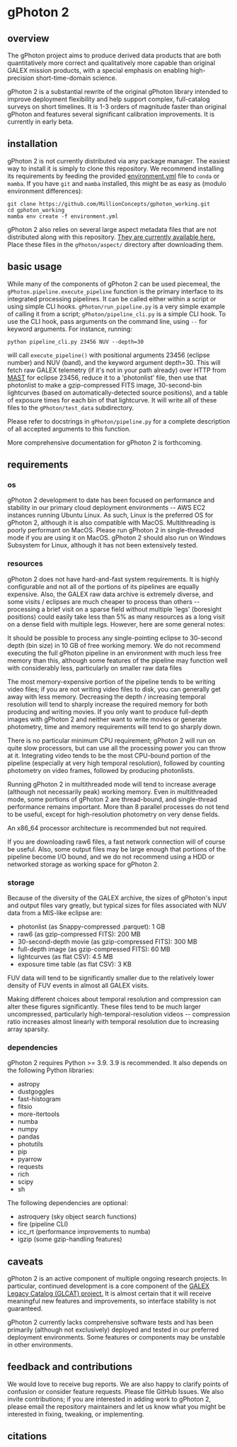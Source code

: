 # gPhoton 2

## overview
The gPhoton project aims to produce derived data products that are both quantitatively 
more correct and qualitatively more capable than 
original GALEX mission products, with a special emphasis on enabling high-precision 
short-time-domain science. 

gPhoton 2 is a substantial rewrite of the original gPhoton library intended to 
improve deployment flexibility and help support complex, full-catalog
surveys on short timelines. It is 1-3 orders of magnitude faster than
original gPhoton and features several significant calibration improvements. 
It is currently in early beta.

## installation

gPhoton 2 is not currently distributed via any package manager. The easiest 
way to install it is simply to clone this repository. We recommend installing 
its requirements by feeding the provided [environment.yml](environment.yml) 
file to `conda` or `mamba`. If you have `git` and `mamba` 
installed, this might be as easy as (modulo environment differences):
```
git clone https://github.com/MillionConcepts/gphoton_working.git
cd gphoton_working
mamba env create -f environment.yml
```

gPhoton 2 also relies on several large aspect metadata files that are not 
distributed along with this repository. 
[They are currently available here.](https://drive.google.com/drive/u/1/folders/1aPfLKsZM8x5Pxji0Lh3dUblpo9dyt1IW)
Place these files in the `gPhoton/aspect/` directory after downloading
them.

## basic usage

While many of the components of gPhoton 2 can be used piecemeal, the 
`gPhoton.pipeline.execute_pipeline` function is the primary interface to its
integrated processing pipelines. It can be called either within a script
or using simple CLI hooks. `gPhoton/run_pipeline.py` is a very simple 
example of calling it from a script; `gPhoton/pipeline_cli.py` is a simple
CLI hook. To use the CLI hook, pass arguments on the command line, using `--`
for keyword arguments. For instance, running:

`python pipeline_cli.py 23456 NUV --depth=30`

will call `execute_pipeline()` with positional arguments 23456 
(eclipse number) and NUV (band), and the keyword argument depth=30. This will
fetch raw GALEX telemetry (if it's not in your path already) over HTTP from 
[MAST](https://mast.stsci.edu/portal/Mashup/Clients/Mast/Portal.html)
for eclipse 23456, reduce it to a 'photonlist' file, then use that photonlist 
to make a gzip-compressed FITS image, 30-second-bin lightcurves (based on 
automatically-detected source positions), and a table of 
exposure times for each bin of that lightcurve. It will write all of these
files to the `gPhoton/test_data` subdirectory.
 
Please refer to docstrings in `gPhoton/pipeline.py` for a complete description
of all accepted arguments to this function.

More comprehensive documentation for gPhoton 2 is forthcoming.

## requirements

### os
gPhoton 2 development to date has been focused on performance and stability in our 
primary cloud deployment environments -- AWS EC2 instances running Ubuntu
Linux. As such, Linux is the preferred OS for gPhoton 2, although it is also
compatible with MacOS. Multithreading is poorly performant on MacOS. Please 
run gPhoton 2 in single-threaded mode if you are using it on MacOS. gPhoton 2
should also run on Windows Subsystem for Linux, although it has not been 
extensively tested.

### resources
gPhoton 2 does not have hard-and-fast system requirements. It is highly 
configurable and not all of the portions of its pipelines are equally 
expensive. Also, the GALEX raw data archive is extremely diverse, and some
visits / eclipses are much cheaper to process than others -- processing a 
brief visit on a sparse field without multiple 'legs' (boresight positions) 
could easily take less than 5% as many resources as a long visit on a dense 
field with multiple legs. However, here are some general notes:

It should be possible to process any single-pointing eclipse to 30-second 
depth (bin size) in 10 GB of free working memory.
We do not recommend executing the full gPhoton pipeline in an environment 
with much less free memory than this, although some features of the pipeline 
may function well with considerably less, particularly on smaller raw data files 

The most memory-expensive portion of the pipeline tends to be writing 
video files; if you are not writing video files to disk, you can generally
get away with less memory. Decreasing the depth / increasing temporal 
resolution will tend to sharply increase the required memory for both 
producing and writing movies. If you only want to produce 
full-depth images with gPhoton 2 and neither want to write movies or generate 
photometry, time and memory requirements will tend to go sharply down.

There is no particular minimum CPU requirement; gPhoton 2 will run on
quite slow processors, but can use all the processing power you can throw
at it. Integrating video tends to be the most CPU-bound portion of the
pipeline (especially at very high temporal resolution), followed by counting
photometry on video frames, followed by producing photonlists.

Running gPhoton 2 in multithreaded mode will tend to increase average 
(although not necessarily peak) working memory. Even in multithreaded mode, 
some portions of gPhoton 2 are thread-bound, and single-thread performance 
remains important. More than 8 parallel processes do not tend to be
useful, except for high-resolution photometry on very dense fields. 

An x86_64 processor architecture is recommended but not required.

If you are downloading raw6 files, a fast network connection will of course
be useful. Also, some output files may be large enough that portions of the 
pipeline become I/O bound, and we do not recommend using a HDD or networked
storage as working space for gPhoton 2.

### storage

Because of the diversity of the GALEX archive, the sizes of gPhoton's input
and output files vary greatly, but typical sizes for files associated with 
NUV data from a MIS-like eclipse are:
* photonlist (as Snappy-compressed .parquet): 1 GB
* raw6 (as gzip-compressed FITS): 200 MB
* 30-second-depth movie (as gzip-compressed FITS): 300 MB
* full-depth image (as gzip-compressed FITS): 60 MB
* lightcurves (as flat CSV): 4.5 MB
* exposure time table (as flat CSV): 3 KB

FUV data will tend to be significantly smaller due to the relatively lower
density of FUV events in almost all GALEX visits.

Making different choices about temporal resolution and compression can
alter these figures significantly. These files tend to be much larger 
uncompressed, particularly high-temporal-resolution videos -- compression
ratio increases almost linearly with temporal resolution due to increasing
array sparsity.

### dependencies

gPhoton 2 requires Python >= 3.9. 3.9 is recommended. It also depends 
on the following Python libraries:
* astropy
* dustgoggles
* fast-histogram
* fitsio
* more-itertools
* numba
* numpy
* pandas
* photutils
* pip
* pyarrow
* requests
* rich
* scipy
* sh

The following dependencies are optional:
* astroquery (sky object search functions)
* fire (pipeline CLI)
* icc_rt (performance improvements to numba)
* igzip (some gzip-handling features)

## caveats

gPhoton 2 is an active component of multiple ongoing research projects. In 
particular, continued development is a core component of the [GALEX Legacy 
Catalog (GLCAT) project.](https://www.millionconcepts.com/documents/glcat_adap_trimmed.pdf)
It is almost certain that it will receive meaningful new features and 
improvements, so interface stability is not guaranteed.

gPhoton 2 currently lacks comprehensive software tests and has been primarily 
(although not exclusively) deployed and tested in our preferred deployment
environments. Some features or components may be unstable in other 
environments.

## feedback and contributions

We would love to receive bug reports. We are also happy to clarify points of 
confusion or consider feature requests. Please file GitHub Issues. We 
also invite contributions; if you are interested in adding work to gPhoton 2, 
please email the repository maintainers and let us know what you might be 
interested in fixing, tweaking, or implementing.

## citations
